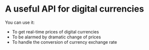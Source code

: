 # A useful API for digital currencies
You can use it: 
- To get real-time prices of digital currencies
- To be alarmed by dramatic change of prices
- To handle the conversion of currency exchange rate 
